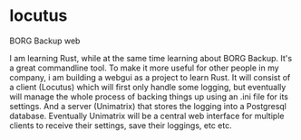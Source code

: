 # locutus
BORG Backup web 

I am learning Rust, while at the same time learning about BORG Backup. It's a great commandline tool. To make it more useful for other people in my company, i am building a webgui as a project to learn Rust. It will consist of a client (Locutus) which will first only handle some logging, but eventually will manage the whole process of backing things up using an .ini file for its settings. And a server (Unimatrix) that stores the logging into a Postgresql database. Eventually Unimatrix will be a central web interface for multiple clients to receive their settings, save their loggings, etc etc. 
